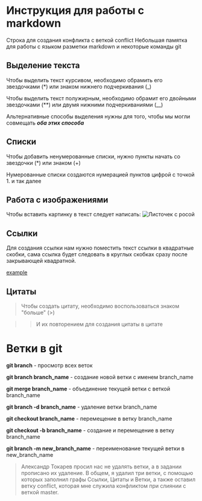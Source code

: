 # Инструкция для работы с markdown

Строка для создания конфликта с веткой conflict
Небольшая памятка для работы с языком разметки markdown и некоторые команды git

## Выделение текста

Чтобы выделить текст курсивом, необходимо обрамить его звездочками (*) или знаком нижнего подчеркивания (_)

Чтобы выделить текст полужирным, необходимо обрамит его двойными звездочками (**) или двумя нижними подчеркиваниями (__)

Альтернативные способы выделения нужны для того, чтобы мы могли совмещать __*оба этих способа*__

## Списки

Чтобы добавить ненумерованные списки, нужно пункты начать со звездочки (*) или знаком (+)

Нумерованные списки создаются нумерацией пунктов цифрой с точкой 1. и так далее

## Работа с изображениями

Чтобы вставить картинку в текст следует написать:
![Листочек с росой](image.jpeg)

## Ссылки

Для создания ссылки нам нужно поместить текст ссылки в квадратные скобки, сама ссылка будет следовать в круглых скобках сразу после закрывающей квадратной.

[example](http://example.com/ "подсказка")

## Цитаты

> Чтобы создать цитату, необходимо воспользоваться знаком "больше"
 (>)

 >> И их повторением для создания цитаты в цитате
 
# Ветки в git

**git branch** - просмотр всех веток

**git branch branch_name** - создание новой ветки с именем branch_name

**git merge branch_name** - объединение текущей ветки с веткой branch_name

**git branch -d branch_name** - удаление ветки branch_name

**git checkout branch_name** - перемещение в ветку branch_name

**git checkout -b branch_name** - создание и перемещение в ветку branch_name

**git branch -m new_branch_name** - переименование текущей ветки в new_branch_name

> Александр Токарев просил нас не удалять ветки, а в задании прописано их удаление. В общем, я удалил три ветки, с помощью которых заполнил графы Ссылки, Цитаты и Ветки, а также оставил ветку conflict, которая мне служила конфликтом при слиянии с веткой master.